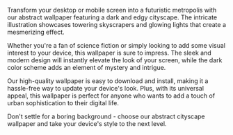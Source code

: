 <!--
Write me content for website with wallpaper "A wallpaper featuring an abstract illustration of a dark and futuristic cityscape, with glowing lights and skyscrapers."
-->

<!--font:Poppins-->

Transform your desktop or mobile screen into a futuristic metropolis with our abstract wallpaper featuring a dark and edgy cityscape. The intricate illustration showcases towering skyscrapers and glowing lights that create a mesmerizing effect.

Whether you're a fan of science fiction or simply looking to add some visual interest to your device, this wallpaper is sure to impress. The sleek and modern design will instantly elevate the look of your screen, while the dark color scheme adds an element of mystery and intrigue.

Our high-quality wallpaper is easy to download and install, making it a hassle-free way to update your device's look. Plus, with its universal appeal, this wallpaper is perfect for anyone who wants to add a touch of urban sophistication to their digital life.

Don't settle for a boring background - choose our abstract cityscape wallpaper and take your device's style to the next level.
